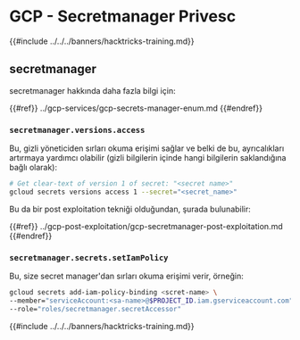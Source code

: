 # GCP - Secretmanager Privesc

{{#include ../../../banners/hacktricks-training.md}}

## secretmanager

secretmanager hakkında daha fazla bilgi için:

{{#ref}}
../gcp-services/gcp-secrets-manager-enum.md
{{#endref}}

### `secretmanager.versions.access`

Bu, gizli yöneticiden sırları okuma erişimi sağlar ve belki de bu, ayrıcalıkları artırmaya yardımcı olabilir (gizli bilgilerin içinde hangi bilgilerin saklandığına bağlı olarak):
```bash
# Get clear-text of version 1 of secret: "<secret name>"
gcloud secrets versions access 1 --secret="<secret_name>"
```
Bu da bir post exploitation tekniği olduğundan, şurada bulunabilir:

{{#ref}}
../gcp-post-exploitation/gcp-secretmanager-post-exploitation.md
{{#endref}}

### `secretmanager.secrets.setIamPolicy`

Bu, size secret manager'dan sırları okuma erişimi verir, örneğin:
```bash
gcloud secrets add-iam-policy-binding <scret-name> \
--member="serviceAccount:<sa-name>@$PROJECT_ID.iam.gserviceaccount.com" \
--role="roles/secretmanager.secretAccessor"
```
{{#include ../../../banners/hacktricks-training.md}}
